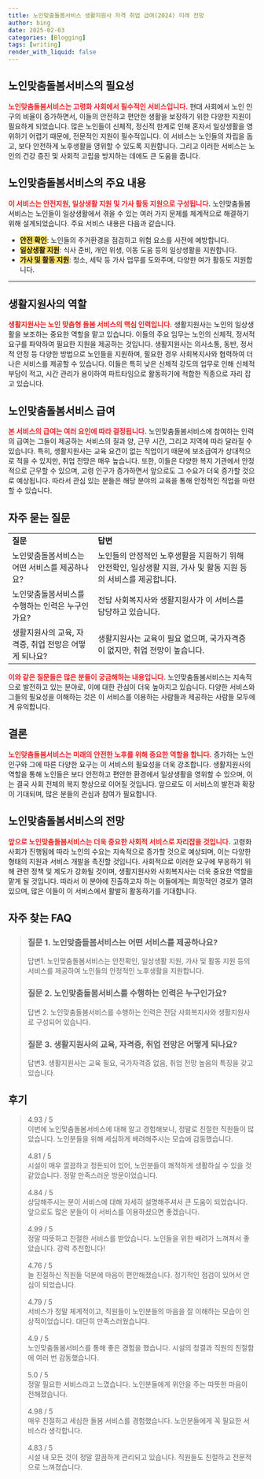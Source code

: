 ```yaml
---
title: 노인맞춤돌봄서비스 생활지원사 자격 취업 급여(2024) 미래 전망
author: bing
date: 2025-02-03
categories: [Blogging]
tags: [writing]
render_with_liquid: false
---
```



<h2 id='노인맞춤돌봄서비스의 필요성'>노인맞춤돌봄서비스의 필요성</h2>

<p><b><span style="color: #ee2323;">노인맞춤돌봄서비스는 고령화 사회에서 필수적인 서비스입니다.</span></b> 현대 사회에서 노인 인구의 비율이 증가하면서, 이들의 안전하고 편안한 생활을 보장하기 위한 다양한 지원이 필요하게 되었습니다. 많은 노인들이 신체적, 정신적 한계로 인해 혼자서 일상생활을 영위하기 어렵기 때문에, 전문적인 지원이 필수적입니다. 이 서비스는 노인들의 자립을 돕고, 보다 안전하게 노후생활을 영위할 수 있도록 지원합니다. 그리고 이러한 서비스는 노인의 건강 증진 및 사회적 고립을 방지하는 데에도 큰 도움을 줍니다.</p>

<h2 id='노인맞춤돌봄서비스의 주요 내용'>노인맞춤돌봄서비스의 주요 내용</h2>

<p><b><span style="color: #ee2323;">이 서비스는 안전지원, 일상생활 지원 및 가사 활동 지원으로 구성됩니다.</span></b> 노인맞춤돌봄서비스는 노인들이 일상생활에서 겪을 수 있는 여러 가지 문제를 체계적으로 해결하기 위해 설계되었습니다. 주요 서비스 내용은 다음과 같습니다.</p>

<ul>
    <li><b><span style="background-color: #ffe066;">안전 확인</span></b>: 노인들의 주거환경을 점검하고 위험 요소를 사전에 예방합니다.</li>
    <li><b><span style="background-color: #ffe066;">일상생활 지원</span></b>: 식사 준비, 개인 위생, 이동 도움 등의 일상생활을 지원합니다.</li>
    <li><b><span style="background-color: #ffe066;">가사 및 활동 지원</span></b>: 청소, 세탁 등 가사 업무를 도와주며, 다양한 여가 활동도 지원합니다.</li>
</ul>

<hr />

<h2 id='생활지원사의 역할'>생활지원사의 역할</h2>

<p><b><span style="color: #ee2323;">생활지원사는 노인 맞춤형 돌봄 서비스의 핵심 인력입니다.</span></b> 생활지원사는 노인의 일상생활을 보조하는 중요한 역할을 맡고 있습니다. 이들의 주요 임무는 노인의 신체적, 정서적 요구를 파악하여 필요한 지원을 제공하는 것입니다. 생활지원사는 의사소통, 동반, 정서적 안정 등 다양한 방법으로 노인들을 지원하며, 필요한 경우 사회복지사와 협력하여 더 나은 서비스를 제공할 수 있습니다. 이들은 특히 낮은 신체적 강도의 업무로 인해 신체적 부담이 적고, 시간 관리가 용이하여 파트타임으로 활동하기에 적합한 직종으로 자리 잡고 있습니다.</p>

<h2 id='노인맞춤돌봄서비스 급여'>노인맞춤돌봄서비스 급여</h2>

<p><b><span style="color: #ee2323;">본 서비스의 급여는 여러 요인에 따라 결정됩니다.</span></b> 노인맞춤돌봄서비스에 참여하는 인력의 급여는 그들이 제공하는 서비스의 질과 양, 근무 시간, 그리고 지역에 따라 달라질 수 있습니다. 특히, 생활지원사는 교육 요건이 없는 직업이기 때문에 보조급여가 상대적으로 적을 수 있지만, 취업 전망은 매우 높습니다. 또한, 이들은 다양한 복지 기관에서 안정적으로 근무할 수 있으며, 고령 인구가 증가하면서 앞으로도 그 수요가 더욱 증가할 것으로 예상됩니다. 따라서 관심 있는 분들은 해당 분야의 교육을 통해 안정적인 직업을 마련할 수 있습니다.</p>

<h2 id='자주 묻는 질문'>자주 묻는 질문</h2>

<table>
    <tr>
        <td><b>질문</b></td>
        <td><b>답변</b></td>
    </tr>
    <tr>
        <td>노인맞춤돌봄서비스는 어떤 서비스를 제공하나요?</td>
        <td>노인들의 안정적인 노후생활을 지원하기 위해 안전확인, 일상생활 지원, 가사 및 활동 지원 등의 서비스를 제공합니다.</td>
    </tr>
    <tr>
        <td>노인맞춤돌봄서비스를 수행하는 인력은 누구인가요?</td>
        <td>전담 사회복지사와 생활지원사가 이 서비스를 담당하고 있습니다.</td>
    </tr>
    <tr>
        <td>생활지원사의 교육, 자격증, 취업 전망은 어떻게 되나요?</td>
        <td>생활지원사는 교육이 필요 없으며, 국가자격증이 없지만, 취업 전망이 높습니다.</td>
    </tr>
</table>

<p><b><span style="color: #ee2323;">이와 같은 질문들은 많은 분들이 궁금해하는 내용입니다.</span></b> 노인맞춤돌봄서비스는 지속적으로 발전하고 있는 분야로, 이에 대한 관심이 더욱 높아지고 있습니다. 다양한 서비스와 그들의 필요성을 이해하는 것은 이 서비스를 이용하는 사람들과 제공하는 사람들 모두에게 유익합니다.</p>

<h2 id='결론'>결론</h2>

<p><b><span style="color: #ee2323;">노인맞춤돌봄서비스는 미래의 안전한 노후를 위해 중요한 역할을 합니다.</span></b> 증가하는 노인 인구와 그에 따른 다양한 요구는 이 서비스의 필요성을 더욱 강조합니다. 생활지원사의 역할을 통해 노인들은 보다 안전하고 편안한 환경에서 일상생활을 영위할 수 있으며, 이는 결국 사회 전체의 복지 향상으로 이어질 것입니다. 앞으로도 이 서비스의 발전과 확장이 기대되며, 많은 분들의 관심과 참여가 필요합니다.</p>

<h2 id='노인맞춤돌봄서비스의 전망'>노인맞춤돌봄서비스의 전망</h2>

<p><b><span style="color: #ee2323;">앞으로 노인맞춤돌봄서비스는 더욱 중요한 사회적 서비스로 자리잡을 것입니다.</span></b> 고령화 사회가 진행됨에 따라 노인의 수요는 지속적으로 증가할 것으로 예상되며, 이는 다양한 형태의 지원과 서비스 개발을 촉진할 것입니다. 사회적으로 이러한 요구에 부응하기 위해 관련 정책 및 제도가 강화될 것이며, 생활지원사와 사회복지사는 더욱 중요한 역할을 맡게 될 것입니다. 따라서 이 분야에 진출하고자 하는 이들에게는 희망적인 경로가 열려 있으며, 많은 이들이 이 서비스에서 활발히 활동하기를 기대합니다.</p>


<h2 id='자주_찾는_FAQ'>자주 찾는 FAQ</h2>
<div itemscope="" itemtype="https://schema.org/FAQPage"> 
<blockquote> 
<div itemscope="" itemprop="mainEntity" itemtype="https://schema.org/Question"> 
<h3 itemprop="name">질문 1. 노인맞춤돌봄서비스는 어떤 서비스를 제공하나요?</h3> 
<div itemscope="" itemprop="acceptedAnswer" itemtype="https://schema.org/Answer"> 
<span itemprop="text"> 
<p>답변1. 노인맞춤돌봄서비스는 안전확인, 일상생활 지원, 가사 및 활동 지원 등의 서비스를 제공하여 노인들의 안정적인 노후생활을 지원합니다.</p> 
</span> 
</div> 
</div> 

<div itemscope="" itemprop="mainEntity" itemtype="https://schema.org/Question"> 
<h3 itemprop="name">질문 2. 노인맞춤돌봄서비스를 수행하는 인력은 누구인가요?</h3> 
<div itemscope="" itemprop="acceptedAnswer" itemtype="https://schema.org/Answer"> 
<span itemprop="text"> 
<p>답변 2. 노인맞춤돌봄서비스를 수행하는 인력은 전담 사회복지사와 생활지원사로 구성되어 있습니다.</p> 
</span> 
</div> 
</div> 

<div itemscope="" itemprop="mainEntity" itemtype="https://schema.org/Question"> 
<h3 itemprop="name">질문 3. 생활지원사의 교육, 자격증, 취업 전망은 어떻게 되나요?</h3> 
<div itemscope="" itemprop="acceptedAnswer" itemtype="https://schema.org/Answer"> 
<span itemprop="text"> 
<p>답변3. 생활지원사는 교육 필요, 국가자격증 없음, 취업 전망 높음의 특징을 갖고 있습니다.</p> 
</span> 
</div> 
</div> 
</blockquote> 
</div>
<h2 id='후기'>후기</h2>
<div itemscope itemtype="https://schema.org/Product">
  <blockquote>
  <div itemprop="review" itemscope itemtype="https://schema.org/Review">
      <div itemprop="reviewRating" itemscope itemtype="https://schema.org/Rating"> <span itemprop="ratingValue">4.93</span> / <span itemprop="bestRating">5</span> </div>
      <span itemprop="reviewBody">이번에 노인맞춤돌봄서비스에 대해 알고 경험해보니, 정말로 친절한 직원들이 많았습니다. 노인분들을 위해 세심하게 배려해주시는 모습에 감동했습니다.</span>
  </div>
  <br>
  <div itemprop="review" itemscope itemtype="https://schema.org/Review">
      <div itemprop="reviewRating" itemscope itemtype="https://schema.org/Rating"> <span itemprop="ratingValue">4.81</span> / <span itemprop="bestRating">5</span> </div>
      <span itemprop="reviewBody">시설이 매우 깔끔하고 정돈되어 있어, 노인분들이 쾌적하게 생활하실 수 있을 것 같았습니다. 정말 만족스러운 방문이었습니다.</span>
  </div>
  <br>
  <div itemprop="review" itemscope itemtype="https://schema.org/Review">
      <div itemprop="reviewRating" itemscope itemtype="https://schema.org/Rating"> <span itemprop="ratingValue">4.84</span> / <span itemprop="bestRating">5</span> </div>
      <span itemprop="reviewBody">상담해주시는 분이 서비스에 대해 자세히 설명해주셔서 큰 도움이 되었습니다. 앞으로도 많은 분들이 이 서비스를 이용하셨으면 좋겠습니다.</span>
  </div>
  <br>
  <div itemprop="review" itemscope itemtype="https://schema.org/Review">
      <div itemprop="reviewRating" itemscope itemtype="https://schema.org/Rating"> <span itemprop="ratingValue">4.99</span> / <span itemprop="bestRating">5</span> </div>
      <span itemprop="reviewBody">정말 따뜻하고 친절한 서비스를 받았습니다. 노인들을 위한 배려가 느껴져서 좋았습니다. 강력 추천합니다!</span>
  </div>
  <br>
  <div itemprop="review" itemscope itemtype="https://schema.org/Review">
      <div itemprop="reviewRating" itemscope itemtype="https://schema.org/Rating"> <span itemprop="ratingValue">4.76</span> / <span itemprop="bestRating">5</span> </div>
      <span itemprop="reviewBody">늘 친절하신 직원들 덕분에 마음이 편안해졌습니다. 정기적인 점검이 있어서 안심이 되었습니다.</span>
  </div>
  <br>
  <div itemprop="review" itemscope itemtype="https://schema.org/Review">
      <div itemprop="reviewRating" itemscope itemtype="https://schema.org/Rating"> <span itemprop="ratingValue">4.79</span> / <span itemprop="bestRating">5</span> </div>
      <span itemprop="reviewBody">서비스가 정말 체계적이고, 직원들이 노인분들의 마음을 잘 이해하는 모습이 인상적이었습니다. 대단히 만족스러웠습니다.</span>
  </div>
  <br>
  <div itemprop="review" itemscope itemtype="https://schema.org/Review">
      <div itemprop="reviewRating" itemscope itemtype="https://schema.org/Rating"> <span itemprop="ratingValue">4.9</span> / <span itemprop="bestRating">5</span> </div>
      <span itemprop="reviewBody">노인맞춤돌봄서비스를 통해 좋은 경험을 했습니다. 시설의 청결과 직원의 친절함에 여러 번 감동했습니다.</span>
  </div>
  <br>
  <div itemprop="review" itemscope itemtype="https://schema.org/Review">
      <div itemprop="reviewRating" itemscope itemtype="https://schema.org/Rating"> <span itemprop="ratingValue">5.0</span> / <span itemprop="bestRating">5</span> </div>
      <span itemprop="reviewBody">정말 필요한 서비스라고 느꼈습니다. 노인분들에게 위안을 주는 따뜻한 마음이 전해졌습니다.</span>
  </div>
  <br>
  <div itemprop="review" itemscope itemtype="https://schema.org/Review">
      <div itemprop="reviewRating" itemscope itemtype="https://schema.org/Rating"> <span itemprop="ratingValue">4.98</span> / <span itemprop="bestRating">5</span> </div>
      <span itemprop="reviewBody">매우 친절하고 세심한 돌봄 서비스를 경험했습니다. 노인분들에게 꼭 필요한 서비스라 생각합니다.</span>
  </div>
  <br>
  <div itemprop="review" itemscope itemtype="https://schema.org/Review">
      <div itemprop="reviewRating" itemscope itemtype="https://schema.org/Rating"> <span itemprop="ratingValue">4.83</span> / <span itemprop="bestRating">5</span> </div>
      <span itemprop="reviewBody">시설 내 모든 것이 정말 깔끔하게 관리되고 있습니다. 직원들도 친절하고 전문적으로 느껴졌습니다.</span>
  </div>
  </blockquote>
</div>
